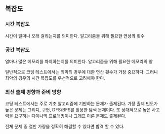 ## 복잡도

### 시간 복잡도
시간이 얼마나 오래 걸리는지를 의미한다.
알고리즘을 위해 필요한 연상의 횟수
### 공간 복잡도
얼마나 많은 메모리를 차지하는지를 의미한다.
알고리즘을 위해 필요한 메모리의 양

일반적으로 코딩 테스트에서는 최악의 경우에 대한 연산 횟수가 가장 중요하다.
그러니 최악의 경우의 시간 복잡도를 우선적으로 고려해야 한다.

### 최신 출제 경향과 준비 방향
코딩 테스트에서는 주로 기초 알고리즘에 기반하는 문제가 출제된다.
가장 출제 빈도가 높은 문제는 그리디, 구현, DFS/BFS를 활용한 탐색 문제이다.
또 상대적으로 높은 사고력을 요구하는 다이나믹 프로래밍이나 그래프 이론 문제도 출제된다.

전체 문제 중 절반 가량을 정확히 해결할 수 있다면 합격 할 수 있다.